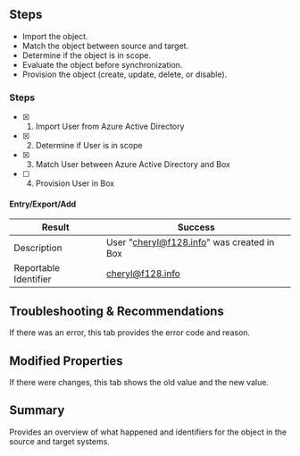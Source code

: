 ## Steps

- Import the object.
- Match the object between source and target.
- Determine if the object is in scope.
- Evaluate the object before synchronization.
- Provision the object (create, update, delete, or disable).

### Steps

- [x] 1. Import User from Azure Active Directory
- [x] 2. Determine if User is in scope
- [x] 3. Match User between Azure Active Directory and Box
- [ ] 4. Provision User in Box

#### Entry/Export/Add

| Result      | Success |
| ----------- | ------- |
| Description | User "cheryl@f128.info" was created in Box |
| Reportable Identifier | cheryl@f128.info |

## Troubleshooting & Recommendations

If there was an error, this tab provides the error code and reason.

## Modified Properties

If there were changes, this tab shows the old value and the new value.

## Summary

Provides an overview of what happened and identifiers for the object in the source and target systems.